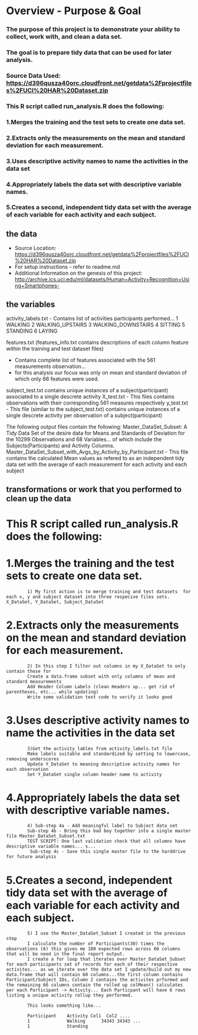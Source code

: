 
# Overview - Purpose & Goal
### The purpose of this project is to demonstrate your ability to collect, work with, and clean a data set. 
### The goal is to prepare tidy data that can be used for later analysis. 
 
### Source Data Used: https://d396qusza40orc.cloudfront.net/getdata%2Fprojectfiles%2FUCI%20HAR%20Dataset.zip
 
### This R script called run_analysis.R does the following:
###     1.Merges the training and the test sets to create one data set.
###     2.Extracts only the measurements on the mean and standard deviation for each measurement. 
###       3.Uses descriptive activity names to name the activities in the data set
###       4.Appropriately labels the data set with descriptive variable names. 
###       5.Creates a second, independent tidy data set with the average of each variable for each activity and each subject. 




## the data
- Source Location: https://d396qusza40orc.cloudfront.net/getdata%2Fprojectfiles%2FUCI%20HAR%20Dataset.zip
- For setup instructions - refer to readme.md
- Additional Information on the genesis of this project: http://archive.ics.uci.edu/ml/datasets/Human+Activity+Recognition+Using+Smartphones- 

## the variables
activity_labels.txt - Contains list of activities participants performed...
  1 WALKING
  2 WALKING_UPSTAIRS
  3 WALKING_DOWNSTAIRS
  4 SITTING
  5 STANDING
  6 LAYING

features.txt (features_info.txt contains descriptions of each column feature within the training and test dataset files)
  - Contains complete list of features associated with the 561 measurements observation... 
  - for this analysis our focus was only on mean and standard deviation of which only 66 features were used.

subject_test.txt contains unique instances of a subject(participant) associated to a single descrete activity
X_test.txt - This files contains observations with their corresponding 561 measures respectively 
y_test.txt - This file (similar to the subject_test.txt) contains unique instances of a single descrete activity per observation of a subject(participant)

The following output files contain the following:
Master_DataSet_Subset: A Tidy Data Set of the desire data for Means and Standards of Deviation for the 10299 Observations and 68 Variables... of which include the Subjects(Participants) and Activity Columns. 
Master_DataSet_Subset_with_Avgs_by_Activity_by_Participant.txt - This file contains the calculated Mean values as refered to as an independent tidy data set with the average of each measurement for each activity and each subject


## transformations or work that you performed to clean up the data 

# This R script called run_analysis.R does the following:
#       1.Merges the training and the test sets to create one data set.
            1) My first action is to merge training and test datasets  for each x, y and subject dataset into three respecive files sets.  X_DataSet, Y_DataSet, Subject_DataSet
#       2.Extracts only the measurements on the mean and standard deviation for each measurement. 
            2) In this step I filter out columns in my X_DataSet to only contain those for 
            Create a data.frame subset with only columns of mean and standard measurements
            Add Header Column Labels (clean Headers up... get rid of parentheses, etc... while updating)
            Write some validation test code to verify it looks good
#       3.Uses descriptive activity names to name the activities in the data set
            3)Get the activity lables from activity_labels.txt file 
            Make labels suitable and standardized by setting to lowercase, removing underscores
            Update Y_DataSet to meaning descriptive activity names for each observation
            Set Y_DataSet single column header name to activity
            
#       4.Appropriately labels the data set with descriptive variable names. 
            4) Sub-step 4a - Add meaningful label to Subject data set  
            Sub-step 4b - Bring this bad boy together into a single master file Master_DataSet_Subset.txt
            TEST SCRIPT: One last validation check that all columns have descriptive variable names... s...
             Sub-step 4c - Save this single master file to the harddrive for future analysis
#       5.Creates a second, independent tidy data set with the average of each variable for each activity and each subject. 
            5) I use the Master_DataSet_Subset I created in the previous step
            I calculate the number of Participants(30) times the observations (6) this gives me 180 expected rows across 66 columns that will be need in the final report output. 
            I create a for loop that iterates over Master_DataSet_Subset for each participants set of records for each of their respective activites... as we iterate over the data set I update/build out my new data.frame that will contain 68 columns...the first column contains Participant/Subject IDs, Column 2 contains the activites prformed and the remaining 66 columns contain the rolled up colMean() calculates per each Participant -> Activity... Each Particpant will have 6 rows listing a unique activity rollup they performed.
            
            This looks something like...
            
            Participant    Activity Col1  Col2 ....
            1              Walking      34343 34343 ...
            1              Standing

`````
